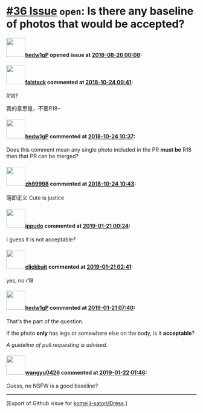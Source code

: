# [\#36 Issue](https://github.com/komeiji-satori/Dress/issues/36) `open`: Is there any baseline of photos that would be accepted?

#### <img src="https://avatars.githubusercontent.com/u/11908157?u=8d36c9e5daeb68a5d9165383d22efc81f768a51c&v=4" width="50">[hedw1gP](https://github.com/hedw1gP) opened issue at [2018-08-26 00:08](https://github.com/komeiji-satori/Dress/issues/36):



#### <img src="https://avatars.githubusercontent.com/u/16357724?u=36c465dac1b0e416ceb406c180d6d22806fa27a1&v=4" width="50">[falstack](https://github.com/falstack) commented at [2018-10-24 09:41](https://github.com/komeiji-satori/Dress/issues/36#issuecomment-432588058):

R18?

我的意思是，不要R18~

#### <img src="https://avatars.githubusercontent.com/u/11908157?u=8d36c9e5daeb68a5d9165383d22efc81f768a51c&v=4" width="50">[hedw1gP](https://github.com/hedw1gP) commented at [2018-10-24 10:37](https://github.com/komeiji-satori/Dress/issues/36#issuecomment-432605221):

Does this comment mean any single photo included in the PR **must be** R18 then that PR can be merged?

#### <img src="https://avatars.githubusercontent.com/u/359622?v=4" width="50">[zh99998](https://github.com/zh99998) commented at [2018-10-24 10:43](https://github.com/komeiji-satori/Dress/issues/36#issuecomment-432606713):

萌即正义
Cute is justice

#### <img src="https://avatars.githubusercontent.com/u/9134404?u=0b5f5f477392361c19ed6c061f587bfa13f83916&v=4" width="50">[ippudo](https://github.com/ippudo) commented at [2019-01-21 00:24](https://github.com/komeiji-satori/Dress/issues/36#issuecomment-455916827):

I guess it is not acceptable?

#### <img src="https://avatars.githubusercontent.com/u/6992756?u=4b94d838a19216e753e0f306449e78c7e3368286&v=4" width="50">[clickbait](https://github.com/clickbait) commented at [2019-01-21 02:41](https://github.com/komeiji-satori/Dress/issues/36#issuecomment-455931545):

yes, no r18

#### <img src="https://avatars.githubusercontent.com/u/11908157?u=8d36c9e5daeb68a5d9165383d22efc81f768a51c&v=4" width="50">[hedw1gP](https://github.com/hedw1gP) commented at [2019-01-21 07:40](https://github.com/komeiji-satori/Dress/issues/36#issuecomment-455975637):

That's the part of the question.

If the photo **only** has legs or somewhere else on the body, is it **acceptable**?

*A guideline of pull requesting is advised.*

#### <img src="https://avatars.githubusercontent.com/u/5265574?v=4" width="50">[wangyu0426](https://github.com/wangyu0426) commented at [2019-01-22 01:46](https://github.com/komeiji-satori/Dress/issues/36#issuecomment-456242990):

Guess, no NSFW is a good baseline?


-------------------------------------------------------------------------------



[Export of Github issue for [komeiji-satori/Dress](https://github.com/komeiji-satori/Dress).]

